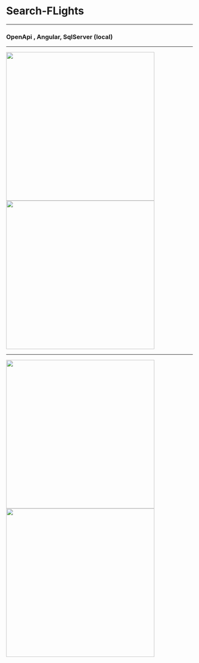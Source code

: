 <h1> Search-FLights </h1>
<hr>
<h3>OpenApi , Angular, SqlServer (local)</h3>
<hr>
<div>
<img src=https://user-images.githubusercontent.com/81194285/177393712-65c9b1e3-d759-4127-a685-0245c6b2c040.png width="400" height="400">
<img src=https://user-images.githubusercontent.com/81194285/177390082-993c6c9f-b848-415a-8a02-6db3897df623.png width="400" height="400">
  <hr>
<img src=https://user-images.githubusercontent.com/81194285/177398167-f5cd77f0-f65b-4eba-a9a6-9cbe8e6d95f4.png width="400" height="400">
<img src=https://user-images.githubusercontent.com/81194285/177390171-ace92169-e430-4cb0-8e78-16862cd7f456.png width="400" height="400">
  </div>
   
